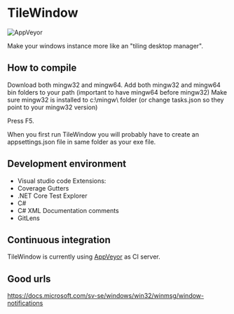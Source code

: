 # TileWindow

![AppVeyor](https://ci.appveyor.com/api/projects/status/github/teast/tilewindow)

Make your windows instance more like an "tiling desktop manager".

## How to compile

Download both mingw32 and mingw64.
Add both mingw32 and mingw64 bin folders to your path (important to have mingw64 before mingw32)
Make sure mingw32 is installed to c:\mingw\ folder (or change tasks.json so they point to your mingw32 version)

Press F5.

When you first run TileWindow you will probably have to create an appsettings.json file in same folder as your exe file.

## Development environment

* Visual studio code
Extensions:
* Coverage Gutters
* .NET Core Test Explorer
* C#
* C# XML Documentation comments
* GitLens

## Continuous integration

TileWindow is currently using [AppVeyor](https://ci.appveyor.com/project/teast/tilewindow) as CI server.

## Good urls

<https://docs.microsoft.com/sv-se/windows/win32/winmsg/window-notifications>
